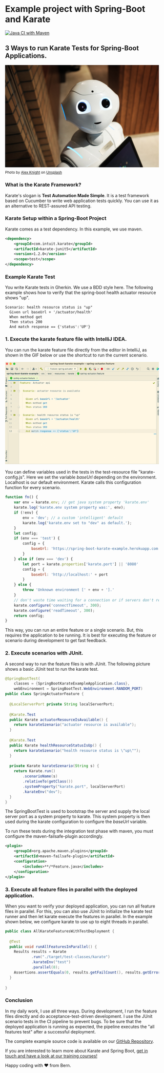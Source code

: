 # Example project with Spring-Boot and Karate

[![Java CI with Maven](https://github.com/42talents/spring-boot-karate-example/actions/workflows/maven.yml/badge.svg)](https://github.com/42talents/spring-boot-karate-example/actions/workflows/maven.yml)


## 3 Ways to run Karate Tests for Spring-Boot Applications.

![](alex-knight-2EJCSULRwC8-unsplash.jpg)
<sub>
Photo by <a href="https://unsplash.com/@agk42?utm_source=unsplash&utm_medium=referral&utm_content=creditCopyText">Alex Knight</a> on <a href="https://unsplash.com/s/photos/automation?utm_source=unsplash&utm_medium=referral&utm_content=creditCopyText">Unsplash</a>
</sub>

### What is the Karate Framework?
Karate's slogan is **Test Automation Made Simple**. It is a test framework based on Cucumber to write web application tests quickly. You can use it as an alternative to REST-assured API testing.

### Karate Setup within a Spring-Boot Project
Karate comes as a test dependency. In this example, we use maven.
```xml
<dependency>
    <groupId>com.intuit.karate</groupId>
    <artifactId>karate-junit5</artifactId>
    <version>1.2.0</version>
    <scope>test</scope>
</dependency>
```

### Example Karate Test
You write Karate tests in Gherkin. We use a BDD style here. The following example shows how to verify that the spring-boot health actuator resource shows "up".
```gherkin
Scenario: health resource status is "up"
  Given url baseUrl + '/actuator/health'
  When method get
  Then status 200
  And match response == {'status':'UP'}
```


### 1. Execute the karate feature file with IntelliJ IDEA.

You can run the karate feature file directly from the editor in IntelliJ, as shown in the GIF below or use the shortcut to run the current scenario.

![Execute Karate Feature From Editor](run_karate_feature_1.gif)

You can define variables used in the tests in the test-resource file "karate-config.js". Here we set the variable *baseUrl* depending on the environment. Localhost is our default environment. Karate calls this configuration function for every scenario.

```javascript
function fn() {
    var env = karate.env; // get java system property 'karate.env'
    karate.log('karate.env system property was:', env);
    if (!env) {
        env = 'dev'; // a custom 'intelligent' default
        karate.log('karate.env set to "dev" as default.');
    }
    let config;
    if (env === 'test') {
        config = {
            baseUrl: 'https://spring-boot-karate-example.herokuapp.com'
        }
    } else if (env === 'dev') {
        let port = karate.properties['karate.port'] || '8080'
        config = {
            baseUrl: 'http://localhost:' + port
        }
    } else {
        throw 'Unknown environment [' + env + '].'
    }
    // don't waste time waiting for a connection or if servers don't respond within 0,3 seconds
    karate.configure('connectTimeout', 300);
    karate.configure('readTimeout', 300);
    return config;
}
```

This way, you can run an entire feature or a single scenario. But, this requires the application to be running. It is best for executing the feature or scenario during development to get fast feedback.


### 2. Execute scenarios with JUnit.

A second way to run the feature files is with JUnit. The following picture shows a basic JUnit test to run the karate test.

```java
@SpringBootTest(
    classes = {SpringBootKarateExampleApplication.class},
    webEnvironment = SpringBootTest.WebEnvironment.RANDOM_PORT)
public class SpringActuatorFeature {

  @LocalServerPort private String localServerPort;

  @Karate.Test
  public Karate actuatorResourceIsAvailable() {
    return karateSzenario("actuator resource is available");
  }

  @Karate.Test
  public Karate healthResourceStatusIsUp() {
    return karateSzenario("health resource status is \"up\"");
  }

  private Karate karateSzenario(String s) {
    return Karate.run()
        .scenarioName(s)
        .relativeTo(getClass())
        .systemProperty("karate.port", localServerPort)
        .karateEnv("dev");
  }
}
```

The SpringBootTest is used to bootstrap the server and supply the local server port as a system property to karate. This system property is then used during the karate configuration to configure the *baseUrl* variable.

To run these tests during the integration test phase with maven, you must configure the maven-failsafe-plugin accordingly.

```xml
<plugin>
    <groupId>org.apache.maven.plugins</groupId>
    <artifactId>maven-failsafe-plugin</artifactId>
    <configuration>
        <includes>**/*Feature.java</includes>
    </configuration>
</plugin>
```


### 3. Execute all feature files in parallel with the deployed application.

When you want to verify your deployed application, you can run all feature files in parallel.
For this, you can also use JUnit to initialize the karate test runner and then let karate execute the features in parallel.
In the example shown below, we configure karate to use up to eight threads in parallel.
```java
public class AllKarateFeaturesWithTestDeployment {

  @Test
  public void runAllFeaturesInParallel() {
    Results results = Karate
            .run("./target/test-classes/karate")
            .karateEnv("test")
            .parallel(8);
    Assertions.assertEquals(0, results.getFailCount(), results.getErrorMessages());
  }
  
}
```

### Conclusion

In my daily work, I use all three ways.
During development, I run the feature files directly and do acceptance-test-driven development.
I use the JUnit scenario tests in the CI pipeline to prevent bugs.
To be sure that the deployed application is running as expected, the pipeline executes the "all features test" after a successful deployment.

The complete example source code is available on our [GitHub Repository](https://github.com/42talents/spring-boot-karate-example).

If you are interested to learn more about Karate and Spring Boot, [get in touch and have a look at our training courses!](https://42talents.com/en/training/in-house)

Happy coding with ❤️ from Bern.
